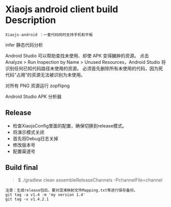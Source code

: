 **Xiaojs android client build Description**
===================

    Xiaojs-android ：一套代码同时支持手机和平板


infer 静态代码分析

Android Studio 可以帮助查找未使用、却使 APK 变得臃肿的资源。 点击 Analyze > Run Inspection by Name > Unused Resources，Android Studio 将识别任何已知代码路径未使用的资源。 必须首先删除所有未使用的代码，因为死代码“占用”的资源无法被识别为未使用。

对所有 PNG 资源运行 zopflipng

Android Studio APK 分析器

Release
---------
 - 检查XiaojsConfig里面的配置，确保切换到release模式。
 - 将演示模式关闭
 - 首先将Debug日志关掉
 - 修改版本号
 - 配置渠道号


 Build final
 ---------
 > $ ./gradlew clean assembleReleaseChannels -PchannelFile=channel

    注意：生成release包后，要对混淆映射文件Mapping.txt等进行保存备份。
    git tag -a v1.4 -m 'my version 1.4'
    git tag -v v1.4.2.1







